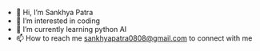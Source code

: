 - 👋 Hi, I’m Sankhya Patra
- 👀 I’m interested in coding
- 🌱 I’m currently learning python AI
- 📫 How to reach me sankhyapatra0808@gmail.com to connect with me

<!---
roy101234/roy101234 is a ✨ special ✨ repository because its `README.md` (this file) appears on your GitHub profile.
You can click the Preview link to take a look at your changes.
--->
